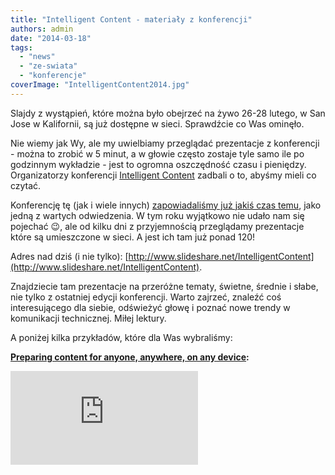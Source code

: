 ```yaml
---
title: "Intelligent Content - materiały z konferencji"
authors: admin
date: "2014-03-18"
tags:
  - "news"
  - "ze-swiata"
  - "konferencje"
coverImage: "IntelligentContent2014.jpg"
---
```


Slajdy z wystąpień, które można było obejrzeć na żywo 26-28 lutego, w San Jose w
Kalifornii, są już dostępne w sieci. Sprawdźcie co Was ominęło.

<!--truncate-->

Nie wiemy jak Wy, ale my uwielbiamy przeglądać prezentacje z konferencji - można
to zrobić w 5 minut, a w głowie często zostaje tyle samo ile po godzinnym
wykładzie - jest to ogromna oszczędność czasu i pieniędzy. Organizatorzy
konferencji
[Intelligent Content](https://www.eiseverywhere.com/ehome/69264) zadbali o to,
abyśmy mieli co czytać.

Konferencję tę (jak i wiele innych)
[zapowiadaliśmy już jakiś czas temu](http://techwriter.pl/konferencje-2014-pierwsze-polrocze/),
jako jedną z wartych odwiedzenia. W tym roku wyjątkowo nie udało nam się
pojechać 😉, ale od kilku dni z przyjemnością przeglądamy prezentacje które są
umieszczone w sieci. A jest ich tam już ponad 120!

Adres nad dziś (i nie
tylko): [http://www.slideshare.net/IntelligentContent](http://www.slideshare.net/IntelligentContent).

Znajdziecie tam prezentacje na przeróżne tematy, świetne, średnie i słabe, nie
tylko z ostatniej edycji konferencji. Warto zajrzeć, znaleźć coś interesującego
dla siebie, odświeżyć głowę i poznać nowe trendy w komunikacji
technicznej. Miłej lektury.

A poniżej kilka przykładów, które dla Was wybraliśmy:

**[Preparing content for anyone, anywhere, on any device](https://www.slideshare.net/IntelligentContent/preparing-content-for-anyone-anywhere-on-any-device-rockley-keynote-cs-applied-uk "Preparing content for anyone, anywhere, on any device rockley keynote cs applied uk"):**

<iframe style={{borderStyle: 'solid', borderColor: '#cccccc', borderBottomWidth: '0px', marginBottom: '5px', maxWidth: '100%'}} src="http://www.slideshare.net/slideshow/embed_code/28453694" height={356} width={427} allowFullScreen frameBorder={0} marginWidth={0} marginHeight={0} scrolling="no" />

**[Content Saves Lives](https://www.slideshare.net/IntelligentContent/twb-intelligent-content-conference-presentation "Content Saves Lives"):\*\***[](http://www.slideshare.net/IntelligentContent)\*\*

<iframe style={{border: '1px solid #CCC', borderWidth: '1px 1px 0', marginBottom: '5px', maxWidth: '100%'}} src="http://www.slideshare.net/slideshow/embed_code/16985311" height={356} width={427} allowFullScreen frameBorder={0} marginWidth={0} marginHeight={0} scrolling="no" />

**[Dita for Marketing Content](https://www.slideshare.net/IntelligentContent/dita-for-marketing-content "Dita for Marketing Content"):\*\***[](http://www.slideshare.net/IntelligentContent)\*\*

<iframe style={{border: '1px solid #CCC', borderWidth: '1px 1px 0', marginBottom: '5px', maxWidth: '100%'}} src="http://www.slideshare.net/slideshow/embed_code/32412507" height={356} width={427} allowFullScreen frameBorder={0} marginWidth={0} marginHeight={0} scrolling="no" />

**[Content Engineering at Nikon: How They Do That](https://www.slideshare.net/IntelligentContent/content-engineering-at-nikon-how-they-do-that "Content Engineering at Nikon: How They Do That"):\*\***[](http://www.slideshare.net/IntelligentContent)\*\*

<iframe style={{border: '1px solid #CCC', borderWidth: '1px 1px 0', marginBottom: '5px', maxWidth: '100%'}} src="http://www.slideshare.net/slideshow/embed_code/31964552" height={356} width={427} allowFullScreen frameBorder={0} marginWidth={0} marginHeight={0} scrolling="no" />
